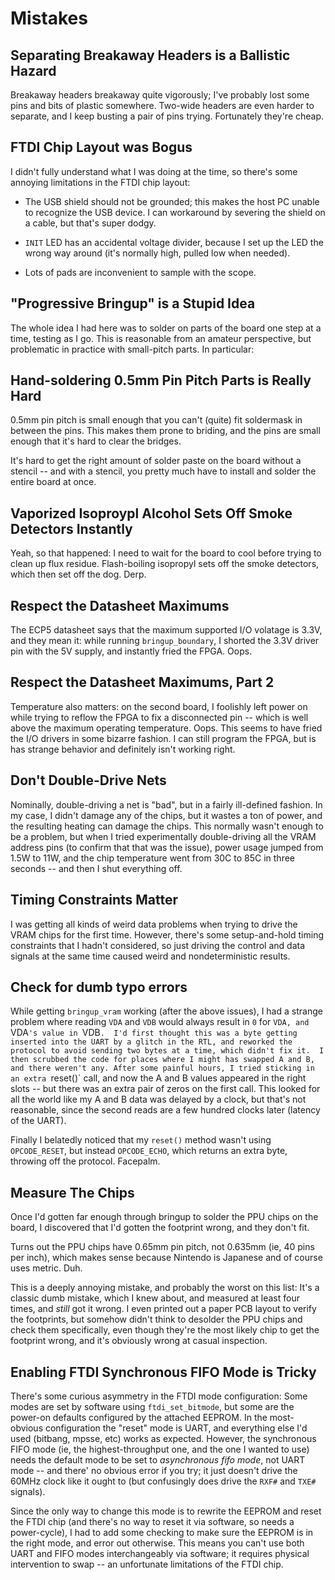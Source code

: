 # Mistakes

## Separating Breakaway Headers is a Ballistic Hazard

Breakaway headers breakaway quite vigorously; I've probably lost some pins and
bits of plastic somewhere. Two-wide headers are even harder to separate, and I
keep busting a pair of pins trying. Fortunately they're cheap.

## FTDI Chip Layout was Bogus

I didn't fully understand what I was doing at the time, so there's some annoying limitations in the FTDI chip layout:

* The USB shield should not be grounded; this makes the host PC unable to recognize the USB device. I can workaround by severing the shield on a cable, but that's super dodgy.

* `INIT` LED has an accidental voltage divider, because I set up the LED the wrong way around (it's normally high, pulled low when needed).

* Lots of pads are inconvenient to sample with the scope.

## "Progressive Bringup" is a Stupid Idea

The whole idea I had here was to solder on parts of the board one step at a time, testing as I go. This is reasonable from an amateur perspective, but problematic in practice with small-pitch parts. In particular:

## Hand-soldering 0.5mm Pin Pitch Parts is Really Hard

0.5mm pin pitch is small enough that you can't (quite) fit soldermask in between the pins. This makes them prone to briding, and the pins are small enough that it's hard to clear the bridges.

It's hard to get the right amount of solder paste on the board without a stencil -- and with a stencil, you pretty much have to install and solder the entire board at once.

## Vaporized Isoproypl Alcohol Sets Off Smoke Detectors Instantly

Yeah, so that happened: I need to wait for the board to cool before trying to clean up flux residue. Flash-boiling isopropyl sets off the smoke detectors, which then set off the dog. Derp.

## Respect the Datasheet Maximums

The ECP5 datasheet says that the maximum supported I/O volatage is 3.3V, and they mean it: while running `bringup_boundary`, I shorted the 3.3V driver pin with the 5V supply, and instantly fried the FPGA.  Oops.

## Respect the Datasheet Maximums, Part 2

Temperature also matters: on the second board, I foolishly left power on while trying to reflow the FPGA to fix a disconnected pin -- which is well above the maximum operating temperature.  Oops.  This seems to have fried the I/O drivers in some bizarre fashion.  I can still program the FPGA, but is has strange behavior and definitely isn't working right.

## Don't Double-Drive Nets

Nominally, double-driving a net is "bad", but in a fairly ill-defined fashion.  In my case, I didn't damage any of the chips, but it wastes a ton of power, and the resulting heating can damage the chips.  This normally wasn't enough to be a problem, but when I tried experimentally double-driving all the VRAM address pins (to confirm that that was the issue), power usage jumped from 1.5W to 11W, and the chip temperature went from 30C to 85C in three seconds -- and then I shut everything off.

## Timing Constraints Matter

I was getting all kinds of weird data problems when trying to drive the VRAM chips for the first time.  However, there's some setup-and-hold timing constraints that I hadn't considered, so just driving the control and data signals at the same time caused weird and nondeterministic results.

## Check for dumb typo errors

While getting `bringup_vram` working (after the above issues), I had a strange problem where reading `VDA` and `VDB` would always result in `0` for `VDA, and `VDA`'s value in `VDB`.  I'd first thought this was a byte getting inserted into the UART by a glitch in the RTL, and reworked the protocol to avoid sending two bytes at a time, which didn't fix it.  I then scrubbed the code for places where I might has swapped A and B, and there weren't any. After some painful hours, I tried sticking in an extra `reset()` call, and now the A and B values appeared in the right slots -- but there was an extra pair of zeros on the first call.  This looked for all the world like my A and B data was delayed by a clock, but that's not reasonable, since the second reads are a few hundred clocks later (latency of the UART).

Finally I belatedly noticed that my `reset()` method wasn't using `OPCODE_RESET`, but instead `OPCODE_ECHO`, which returns an extra byte, throwing off the protocol.  Facepalm.

## Measure The Chips

Once I'd gotten far enough through bringup to solder the PPU chips on the board, I discovered that I'd gotten the footprint wrong, and they don't fit.

Turns out the PPU chips have 0.65mm pin pitch, not 0.635mm (ie, 40 pins per inch), which makes sense because Nintendo is Japanese and of course uses metric.  Duh.

This is a deeply annoying mistake, and probably the worst on this list: It's a classic dumb mistake, which I knew about, and measured at least four times, and *still* got it wrong.  I even printed out a paper PCB layout to verify the footprints, but somehow didn't think to desolder the PPU chips and check them specifically, even though they're the most likely chip to get the footprint wrong, and it's obviously wrong at casual inspection.

## Enabling FTDI Synchronous FIFO Mode is Tricky

There's some curious asymmetry in the FTDI mode configuration: Some modes are set by software using `ftdi_set_bitmode`, but some are the power-on defaults configured by the attached EEPROM.  In the most-obvious configuration the "reset" mode is UART, and everything else I'd used (bitbang, mpsse, etc) works as expected.  However, the synchronous FIFO mode (ie, the highest-throughput one, and the one I wanted to use) needs the default mode to be set to _asynchronous fifo mode_, not UART mode -- and there' no obvious error if you try; it just doesn't drive the 60MHz clock like it ought to (but confusingly does drive the `RXF#` and `TXE#` signals).

Since the only way to change this mode is to rewrite the EEPROM and reset the FTDI chip (and there's no way to reset it via software, so needs a power-cycle), I had to add some checking to make sure the EEPROM is in the right mode, and error out otherwise. This means you can't use both UART and FIFO modes interchangeably via software; it requires physical intervention to swap -- an unfortunate limitations of the FTDI chip.
